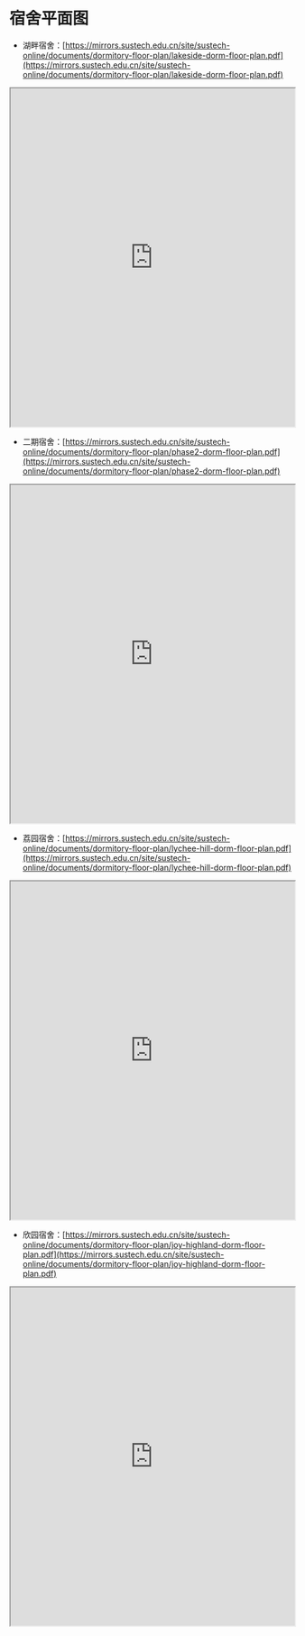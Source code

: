 # 宿舍平面图

- 湖畔宿舍：[https://mirrors.sustech.edu.cn/site/sustech-online/documents/dormitory-floor-plan/lakeside-dorm-floor-plan.pdf](https://mirrors.sustech.edu.cn/site/sustech-online/documents/dormitory-floor-plan/lakeside-dorm-floor-plan.pdf)

<iframe src="https://mirrors.sustech.edu.cn/site/sustech-online/pdfjs/web/viewer.html?file=https://mirrors.sustech.edu.cn/site/sustech-online/documents/dormitory-floor-plan/lakeside-dorm-floor-plan.pdf" width="100%" height="600"></iframe>

- 二期宿舍：[https://mirrors.sustech.edu.cn/site/sustech-online/documents/dormitory-floor-plan/phase2-dorm-floor-plan.pdf](https://mirrors.sustech.edu.cn/site/sustech-online/documents/dormitory-floor-plan/phase2-dorm-floor-plan.pdf)

<iframe src="https://mirrors.sustech.edu.cn/site/sustech-online/pdfjs/web/viewer.html?file=https://mirrors.sustech.edu.cn/site/sustech-online/documents/dormitory-floor-plan/phase2-dorm-floor-plan.pdf" width="100%" height="600"></iframe>

- 荔园宿舍：[https://mirrors.sustech.edu.cn/site/sustech-online/documents/dormitory-floor-plan/lychee-hill-dorm-floor-plan.pdf](https://mirrors.sustech.edu.cn/site/sustech-online/documents/dormitory-floor-plan/lychee-hill-dorm-floor-plan.pdf)

<iframe src="https://mirrors.sustech.edu.cn/site/sustech-online/pdfjs/web/viewer.html?file=https://mirrors.sustech.edu.cn/site/sustech-online/documents/dormitory-floor-plan/lychee-hill-dorm-floor-plan.pdf" width="100%" height="600"></iframe>

- 欣园宿舍：[https://mirrors.sustech.edu.cn/site/sustech-online/documents/dormitory-floor-plan/joy-highland-dorm-floor-plan.pdf](https://mirrors.sustech.edu.cn/site/sustech-online/documents/dormitory-floor-plan/joy-highland-dorm-floor-plan.pdf)

<iframe src="https://mirrors.sustech.edu.cn/site/sustech-online/pdfjs/web/viewer.html?file=https://mirrors.sustech.edu.cn/site/sustech-online/documents/dormitory-floor-plan/joy-highland-dorm-floor-plan.pdf" width="100%" height="600"></iframe>